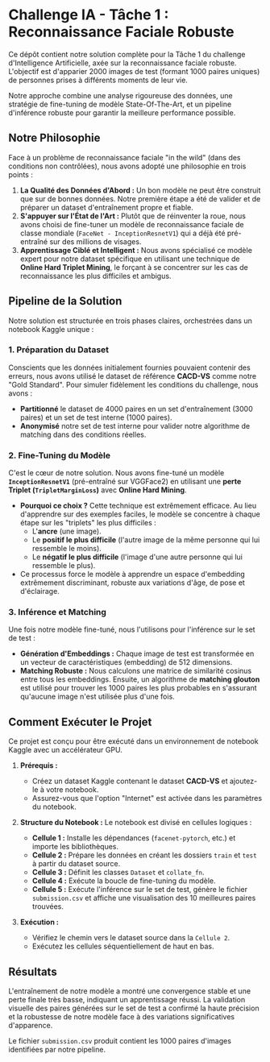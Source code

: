 # Challenge IA - Tâche 1 : Reconnaissance Faciale Robuste

Ce dépôt contient notre solution complète pour la Tâche 1 du challenge d'Intelligence Artificielle, axée sur la reconnaissance faciale robuste. L'objectif est d'apparier 2000 images de test (formant 1000 paires uniques) de personnes prises à différents moments de leur vie.

Notre approche combine une analyse rigoureuse des données, une stratégie de fine-tuning de modèle State-Of-The-Art, et un pipeline d'inférence robuste pour garantir la meilleure performance possible.

## Notre Philosophie

Face à un problème de reconnaissance faciale "in the wild" (dans des conditions non contrôlées), nous avons adopté une philosophie en trois points :
1.  **La Qualité des Données d'Abord :** Un bon modèle ne peut être construit que sur de bonnes données. Notre première étape a été de valider et de préparer un dataset d'entraînement propre et fiable.
2.  **S'appuyer sur l'État de l'Art :** Plutôt que de réinventer la roue, nous avons choisi de fine-tuner un modèle de reconnaissance faciale de classe mondiale (`FaceNet - InceptionResnetV1`) qui a déjà été pré-entraîné sur des millions de visages.
3.  **Apprentissage Ciblé et Intelligent :** Nous avons spécialisé ce modèle expert pour notre dataset spécifique en utilisant une technique de **Online Hard Triplet Mining**, le forçant à se concentrer sur les cas de reconnaissance les plus difficiles et ambigus.

## Pipeline de la Solution

Notre solution est structurée en trois phases claires, orchestrées dans un notebook Kaggle unique :

### 1. Préparation du Dataset
Conscients que les données initialement fournies pouvaient contenir des erreurs, nous avons utilisé le dataset de référence **CACD-VS** comme notre "Gold Standard". Pour simuler fidèlement les conditions du challenge, nous avons :
-   **Partitionné** le dataset de 4000 paires en un set d'entraînement (3000 paires) et un set de test interne (1000 paires).
-   **Anonymisé** notre set de test interne pour valider notre algorithme de matching dans des conditions réelles.

### 2. Fine-Tuning du Modèle
C'est le cœur de notre solution. Nous avons fine-tuné un modèle **`InceptionResnetV1`** (pré-entraîné sur VGGFace2) en utilisant une **perte Triplet (`TripletMarginLoss`)** avec **Online Hard Mining**.
-   **Pourquoi ce choix ?** Cette technique est extrêmement efficace. Au lieu d'apprendre sur des exemples faciles, le modèle se concentre à chaque étape sur les "triplets" les plus difficiles :
    -   L'**ancre** (une image).
    -   Le **positif le plus difficile** (l'autre image de la même personne qui lui ressemble le moins).
    -   Le **négatif le plus difficile** (l'image d'une autre personne qui lui ressemble le plus).
-   Ce processus force le modèle à apprendre un espace d'embedding extrêmement discriminant, robuste aux variations d'âge, de pose et d'éclairage.

### 3. Inférence et Matching
Une fois notre modèle fine-tuné, nous l'utilisons pour l'inférence sur le set de test :
-   **Génération d'Embeddings :** Chaque image de test est transformée en un vecteur de caractéristiques (embedding) de 512 dimensions.
-   **Matching Robuste :** Nous calculons une matrice de similarité cosinus entre tous les embeddings. Ensuite, un algorithme de **matching glouton** est utilisé pour trouver les 1000 paires les plus probables en s'assurant qu'aucune image n'est utilisée plus d'une fois.

## Comment Exécuter le Projet

Ce projet est conçu pour être exécuté dans un environnement de notebook Kaggle avec un accélérateur GPU.

1.  **Prérequis :**
    -   Créez un dataset Kaggle contenant le dataset **CACD-VS** et ajoutez-le à votre notebook.
    -   Assurez-vous que l'option "Internet" est activée dans les paramètres du notebook.

2.  **Structure du Notebook :**
    Le notebook est divisé en cellules logiques :
    -   **Cellule 1 :** Installe les dépendances (`facenet-pytorch`, etc.) et importe les bibliothèques.
    -   **Cellule 2 :** Prépare les données en créant les dossiers `train` et `test` à partir du dataset source.
    -   **Cellule 3 :** Définit les classes `Dataset` et `collate_fn`.
    -   **Cellule 4 :** Exécute la boucle de fine-tuning du modèle.
    -   **Cellule 5 :** Exécute l'inférence sur le set de test, génère le fichier `submission.csv` et affiche une visualisation des 10 meilleures paires trouvées.

3.  **Exécution :**
    -   Vérifiez le chemin vers le dataset source dans la `Cellule 2`.
    -   Exécutez les cellules séquentiellement de haut en bas.

## Résultats
L'entraînement de notre modèle a montré une convergence stable et une perte finale très basse, indiquant un apprentissage réussi. La validation visuelle des paires générées sur le set de test a confirmé la haute précision et la robustesse de notre modèle face à des variations significatives d'apparence.

Le fichier `submission.csv` produit contient les 1000 paires d'images identifiées par notre pipeline.
